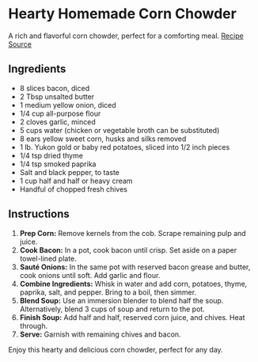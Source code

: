 # Hearty Homemade Corn Chowder

A rich and flavorful corn chowder, perfect for a comforting meal. [Recipe Source](https://www.thechunkychef.com/hearty-homemade-corn-chowder/)

## Ingredients

- 8 slices bacon, diced
- 2 Tbsp unsalted butter
- 1 medium yellow onion, diced
- 1/4 cup all-purpose flour
- 2 cloves garlic, minced
- 5 cups water (chicken or vegetable broth can be substituted)
- 8 ears yellow sweet corn, husks and silks removed
- 1 lb. Yukon gold or baby red potatoes, sliced into 1/2 inch pieces
- 1/4 tsp dried thyme
- 1/4 tsp smoked paprika
- Salt and black pepper, to taste
- 1 cup half and half or heavy cream
- Handful of chopped fresh chives

## Instructions

1. **Prep Corn:** Remove kernels from the cob. Scrape remaining pulp and juice.
2. **Cook Bacon:** In a pot, cook bacon until crisp. Set aside on a paper towel-lined plate.
3. **Sauté Onions:** In the same pot with reserved bacon grease and butter, cook onions until soft. Add garlic and flour.
4. **Combine Ingredients:** Whisk in water and add corn, potatoes, thyme, paprika, salt, and pepper. Bring to a boil, then simmer.
5. **Blend Soup:** Use an immersion blender to blend half the soup. Alternatively, blend 3 cups of soup and return to the pot.
6. **Finish Soup:** Add half and half, reserved corn juice, and chives. Heat through.
7. **Serve:** Garnish with remaining chives and bacon.

Enjoy this hearty and delicious corn chowder, perfect for any day.
